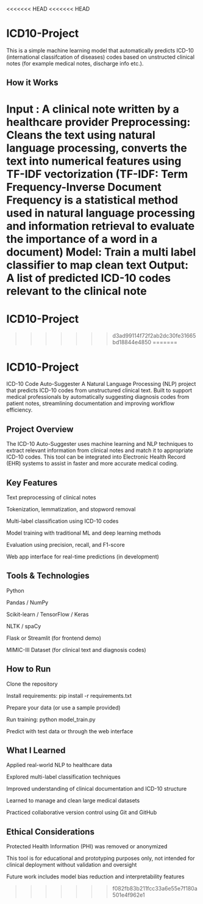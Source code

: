 <<<<<<< HEAD
<<<<<<< HEAD
# ICD10-Project
This is a simple machine learning model that automatically predicts ICD-10 (international classifcation of diseases) codes based on unstructed clinical notes (for example medical notes, discharge info etc.).

## How it Works
Input : A clinical note written by a healthcare provider
Preprocessing: Cleans the text using natural language processing, converts the text into numerical features using TF-IDF vectorization (TF-IDF: Term Frequency-Inverse Document Frequency is a statistical method used in natural language processing and information retrieval to evaluate the importance of a word in a document)
Model: Train a multi label classifier to map clean text
Output: A list of predicted ICD-10 codes relevant to the clinical note
=======
# ICD10-Project
>>>>>>> d3ad99114f72f2ab2dc30fe31665bd18844e4850
=======
# ICD10-Project
 ICD-10 Code Auto-Suggester
A Natural Language Processing (NLP) project that predicts ICD-10 codes from unstructured clinical text. Built to support medical professionals by automatically suggesting diagnosis codes from patient notes, streamlining documentation and improving workflow efficiency.

 ## Project Overview
The ICD-10 Auto-Suggester uses machine learning and NLP techniques to extract relevant information from clinical notes and match it to appropriate ICD-10 codes. This tool can be integrated into Electronic Health Record (EHR) systems to assist in faster and more accurate medical coding.

 ## Key Features
Text preprocessing of clinical notes

Tokenization, lemmatization, and stopword removal

Multi-label classification using ICD-10 codes

Model training with traditional ML and deep learning methods

Evaluation using precision, recall, and F1-score

Web app interface for real-time predictions (in development)

 ## Tools & Technologies
Python

Pandas / NumPy

Scikit-learn / TensorFlow / Keras

NLTK / spaCy

Flask or Streamlit (for frontend demo)

MIMIC-III Dataset (for clinical text and diagnosis codes)


## How to Run
Clone the repository

Install requirements: pip install -r requirements.txt

Prepare your data (or use a sample provided)

Run training: python model_train.py

Predict with test data or through the web interface

## What I Learned
Applied real-world NLP to healthcare data

Explored multi-label classification techniques

Improved understanding of clinical documentation and ICD-10 structure

Learned to manage and clean large medical datasets

Practiced collaborative version control using Git and GitHub

## Ethical Considerations
Protected Health Information (PHI) was removed or anonymized

This tool is for educational and prototyping purposes only, not intended for clinical deployment without validation and oversight

Future work includes model bias reduction and interpretability features

>>>>>>> f082fb83b211fcc33a6e55e7f180a501e4f962e1
